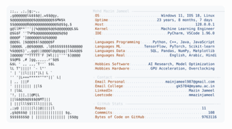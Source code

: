 <picture>
  <source srcset="https://raw.githubusercontent.com/mmazinjameel/mmazinjameel/main/dark_mode.svg?v=1752322715" media="(prefers-color-scheme: dark)">
  <img src="https://raw.githubusercontent.com/mmazinjameel/mmazinjameel/main/light_mode.svg?v=1752322715">
</picture>
